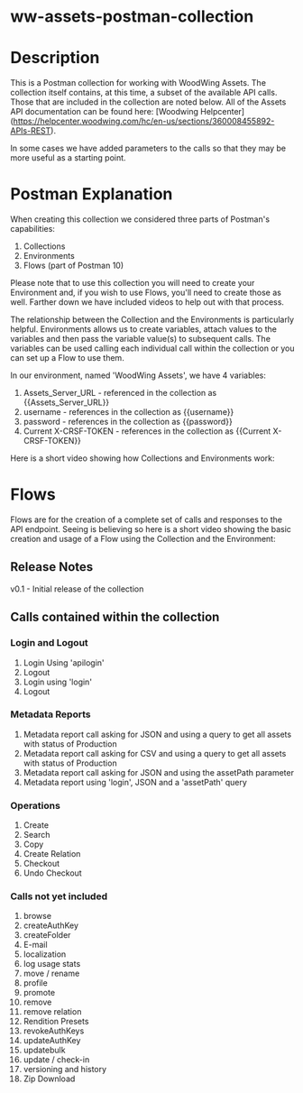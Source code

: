 # ww-assets-postman-collection

# Description
This is a Postman collection for working with WoodWing Assets. The collection itself contains, at this time, a subset of the available API calls. Those that are included in the collection are noted below. All of the Assets API documentation can be found here: [Woodwing Helpcenter] (https://helpcenter.woodwing.com/hc/en-us/sections/360008455892-APIs-REST). 

In some cases we have added parameters to the calls so that they may be more useful as a starting point. 

# Postman Explanation
When creating this collection we considered three parts of Postman's capabilities:
1. Collections
2. Environments
3. Flows (part of Postman 10)

Please note that to use this collection you will need to create your Environment and, if you wish to use Flows, you'll need to create those as well. Farther down we have included videos to help out with that process.

The relationship between the Collection and the Environments is particularly helpful. Environments allows us to create variables, attach values to the variables and then pass the variable value(s) to subsequent calls. The variables can be used calling each individual call within the collection or you can set up a Flow to use them.

In our environment, named 'WoodWing Assets', we have 4 variables:

1. Assets_Server_URL - referenced in the collection as {{Assets_Server_URL}}
2. username - references in the collection as {{username}}
3. password - references in the collection as {{password}}
4. Current X-CRSF-TOKEN - references in the collection as {{Current X-CRSF-TOKEN}}

Here is a short video showing how Collections and Environments work: 



# Flows
Flows are for the creation of a complete set of calls and responses to the API endpoint. Seeing is believing so here is a short video showing the basic creation and usage of a Flow using the Collection and the Environment:



## Release Notes
v0.1 - Initial release of the collection

## Calls contained within the collection

### Login and Logout
1. Login Using 'apilogin'
2. Logout
3. Login using 'login'
4. Logout

### Metadata Reports
1. Metadata report call asking for JSON and using a query to get all assets with status of Production
2. Metadata report call asking for CSV and using a query to get all assets with status of Production
3. Metadata report call asking for JSON and using the assetPath parameter
4. Metadata report using 'login', JSON and a 'assetPath' query

### Operations
1. Create
2. Search
3. Copy
4. Create Relation
5. Checkout
6. Undo Checkout

### Calls not yet included
1. browse
2. createAuthKey
3. createFolder
4. E-mail
5. localization
6. log usage stats
7. move / rename
8. profile
9. promote
10. remove
11. remove relation
12. Rendition Presets
13. revokeAuthKeys
14. updateAuthKey
15. updatebulk
16. update / check-in
17. versioning and history
18. Zip Download
